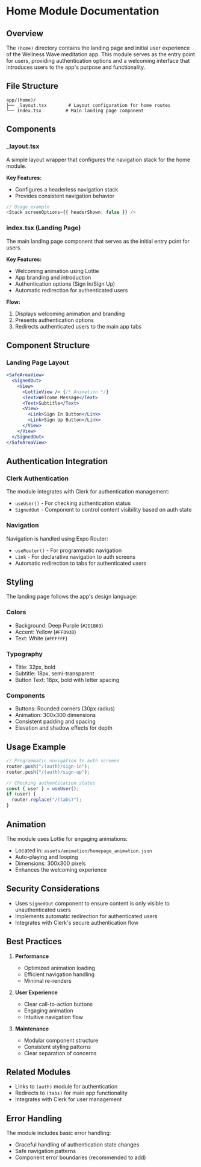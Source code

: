 # Home Module Documentation

## Overview

The `(home)` directory contains the landing page and initial user experience of the Wellness Wave meditation app. This module serves as the entry point for users, providing authentication options and a welcoming interface that introduces users to the app's purpose and functionality.

## File Structure

```
app/(home)/
├── _layout.tsx        # Layout configuration for home routes
└── index.tsx         # Main landing page component
```

## Components

### \_layout.tsx

A simple layout wrapper that configures the navigation stack for the home module.

**Key Features:**

- Configures a headerless navigation stack
- Provides consistent navigation behavior

```typescript
// Usage example
<Stack screenOptions={{ headerShown: false }} />
```

### index.tsx (Landing Page)

The main landing page component that serves as the initial entry point for users.

**Key Features:**

- Welcoming animation using Lottie
- App branding and introduction
- Authentication options (Sign In/Sign Up)
- Automatic redirection for authenticated users

**Flow:**

1. Displays welcoming animation and branding
2. Presents authentication options
3. Redirects authenticated users to the main app tabs

## Component Structure

### Landing Page Layout

```jsx
<SafeAreaView>
  <SignedOut>
    <View>
      <LottieView /> {/* Animation */}
      <Text>Welcome Message</Text>
      <Text>Subtitle</Text>
      <View>
        <Link>Sign In Button</Link>
        <Link>Sign Up Button</Link>
      </View>
    </View>
  </SignedOut>
</SafeAreaView>
```

## Authentication Integration

### Clerk Authentication

The module integrates with Clerk for authentication management:

- `useUser()` - For checking authentication status
- `SignedOut` - Component to control content visibility based on auth state

### Navigation

Navigation is handled using Expo Router:

- `useRouter()` - For programmatic navigation
- `Link` - For declarative navigation to auth screens
- Automatic redirection to tabs for authenticated users

## Styling

The landing page follows the app's design language:

### Colors

- Background: Deep Purple (`#2D1B69`)
- Accent: Yellow (`#FFD93D`)
- Text: White (`#FFFFFF`)

### Typography

- Title: 32px, bold
- Subtitle: 18px, semi-transparent
- Button Text: 18px, bold with letter spacing

### Components

- Buttons: Rounded corners (30px radius)
- Animation: 300x300 dimensions
- Consistent padding and spacing
- Elevation and shadow effects for depth

## Usage Example

```typescript
// Programmatic navigation to auth screens
router.push("/(auth)/sign-in");
router.push("/(auth)/sign-up");

// Checking authentication status
const { user } = useUser();
if (user) {
  router.replace("/(tabs)");
}
```

## Animation

The module uses Lottie for engaging animations:

- Located in: `assets/animation/homepage_animation.json`
- Auto-playing and looping
- Dimensions: 300x300 pixels
- Enhances the welcoming experience

## Security Considerations

- Uses `SignedOut` component to ensure content is only visible to unauthenticated users
- Implements automatic redirection for authenticated users
- Integrates with Clerk's secure authentication flow

## Best Practices

1. **Performance**

   - Optimized animation loading
   - Efficient navigation handling
   - Minimal re-renders

2. **User Experience**

   - Clear call-to-action buttons
   - Engaging animation
   - Intuitive navigation flow

3. **Maintenance**
   - Modular component structure
   - Consistent styling patterns
   - Clear separation of concerns

## Related Modules

- Links to `(auth)` module for authentication
- Redirects to `(tabs)` for main app functionality
- Integrates with Clerk for user management

## Error Handling

The module includes basic error handling:

- Graceful handling of authentication state changes
- Safe navigation patterns
- Component error boundaries (recommended to add)
